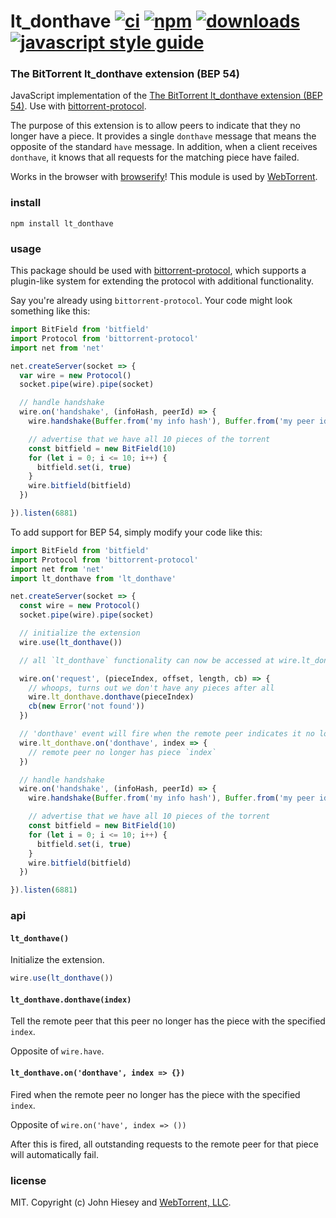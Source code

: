 # lt_donthave [![ci][ci-image]][ci-url] [![npm][npm-image]][npm-url] [![downloads][downloads-image]][downloads-url] [![javascript style guide][standard-image]][standard-url]

[ci-image]: https://github.com/webtorrent/lt_donthave/actions/workflows/ci.yml/badge.svg?branch=master
[ci-url]: https://github.com/webtorrent/lt_donthave/actions
[npm-image]: https://img.shields.io/npm/v/lt_donthave.svg
[npm-url]: https://npmjs.org/package/lt_donthave
[downloads-image]: https://img.shields.io/npm/dm/lt_donthave.svg
[downloads-url]: https://npmjs.org/package/lt_donthave
[standard-image]: https://img.shields.io/badge/code_style-standard-brightgreen.svg
[standard-url]: https://standardjs.com

### The BitTorrent lt_donthave extension (BEP 54)

JavaScript implementation of the [The BitTorrent lt_donthave extension (BEP 54)](https://www.bittorrent.org/beps/bep_0054.html). Use with [bittorrent-protocol](https://www.npmjs.com/package/bittorrent-protocol).

The purpose of this extension is to allow peers to indicate that they no longer have a piece. It provides a single `donthave` message that means the opposite of the standard `have` message. In addition, when a client receives `donthave`, it knows that all requests for the matching piece have failed.

Works in the browser with [browserify](http://browserify.org/)! This module is used by [WebTorrent](http://webtorrent.io).

### install

```
npm install lt_donthave
```

### usage

This package should be used with [bittorrent-protocol](https://www.npmjs.com/package/bittorrent-protocol), which supports a plugin-like system for extending the protocol with additional functionality.

Say you're already using `bittorrent-protocol`. Your code might look something like this:

```js
import BitField from 'bitfield'
import Protocol from 'bittorrent-protocol'
import net from 'net'

net.createServer(socket => {
  var wire = new Protocol()
  socket.pipe(wire).pipe(socket)

  // handle handshake
  wire.on('handshake', (infoHash, peerId) => {
    wire.handshake(Buffer.from('my info hash'), Buffer.from('my peer id'))

    // advertise that we have all 10 pieces of the torrent
    const bitfield = new BitField(10)
    for (let i = 0; i <= 10; i++) {
      bitfield.set(i, true)
    }
    wire.bitfield(bitfield)
  })

}).listen(6881)
```

To add support for BEP 54, simply modify your code like this:

```js
import BitField from 'bitfield'
import Protocol from 'bittorrent-protocol'
import net from 'net'
import lt_donthave from 'lt_donthave'

net.createServer(socket => {
  const wire = new Protocol()
  socket.pipe(wire).pipe(socket)

  // initialize the extension
  wire.use(lt_donthave())

  // all `lt_donthave` functionality can now be accessed at wire.lt_donthave

  wire.on('request', (pieceIndex, offset, length, cb) => {
    // whoops, turns out we don't have any pieces after all
    wire.lt_donthave.donthave(pieceIndex)
    cb(new Error('not found'))
  })

  // 'donthave' event will fire when the remote peer indicates it no longer has a piece
  wire.lt_donthave.on('donthave', index => {
    // remote peer no longer has piece `index`
  })

  // handle handshake
  wire.on('handshake', (infoHash, peerId) => {
    wire.handshake(Buffer.from('my info hash'), Buffer.from('my peer id'))

    // advertise that we have all 10 pieces of the torrent
    const bitfield = new BitField(10)
    for (let i = 0; i <= 10; i++) {
      bitfield.set(i, true)
    }
    wire.bitfield(bitfield)
  })

}).listen(6881)
```

### api

#### `lt_donthave()`

Initialize the extension.

```js
wire.use(lt_donthave())
```

#### `lt_donthave.donthave(index)`

Tell the remote peer that this peer no longer has the piece with the specified `index`.

Opposite of `wire.have`.

#### `lt_donthave.on('donthave', index => {})`

Fired when the remote peer no longer has the piece with the specified `index`.

Opposite of `wire.on('have', index => ())`

After this is fired, all outstanding requests to the remote peer for that piece will automatically fail.

### license

MIT. Copyright (c) John Hiesey and [WebTorrent, LLC](https://webtorrent.io).
